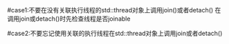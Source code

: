#case1:不要在没有关联执行线程的std::thread对象上调用join()或者detach()
在调用join或detach()时先检查线程是否joinable

#case2:不要忘记使用关联的执行线程在std::thread对象上调用join或者detach()

